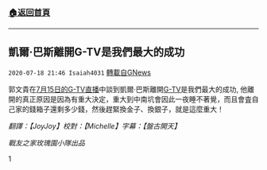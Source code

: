 ###  [:house:返回首頁](https://github.com/ourhimalayas/txt)
---

## 凱爾·巴斯離開G-TV是我們最大的成功
`2020-07-18 21:46 Isaiah4031` [轉載自GNews](https://gnews.org/zh-hant/269081/)

郭文貴在[7月15日的G-TV直播](https://gtv.org/web/#/UserInfo/5e596957357cc612d35a8044)中談到凱爾·巴斯離開[G-TV](https://gtv.org)是我們最大的成功, 他離開的真正原因是因為有重大決定，重大到中南坑會因此一夜睡不著覺，而且會査自己家的錢箱子還剩多少錢，然後趕緊換金子、換銀子，就是這麼重大！

*翻譯：【JoyJoy】校對：【Michelle】字幕：【盤古開天】*

*戰友之家玫瑰園小隊出品*

1
